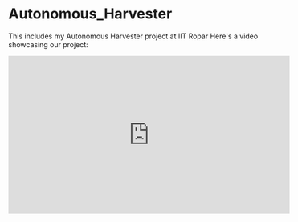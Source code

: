 # Autonomous_Harvester

This includes my Autonomous Harvester project at IIT Ropar
Here's a video showcasing our project:

<iframe width="560" height="315" src="https://www.youtube.com/embed/zyJmZxIX4rU?si=yQJBfmu7Z6V6J49D" title="YouTube video player" frameborder="0" allow="accelerometer; autoplay; clipboard-write; encrypted-media; gyroscope; picture-in-picture; web-share" allowfullscreen></iframe>



